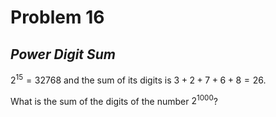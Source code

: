 # Problem 16
## _Power Digit Sum_



$2^{15} = 32768$ and the sum of its digits is $3 + 2 + 7 + 6 + 8 = 26$.

What is the sum of the digits of the number $2^{1000}$?
